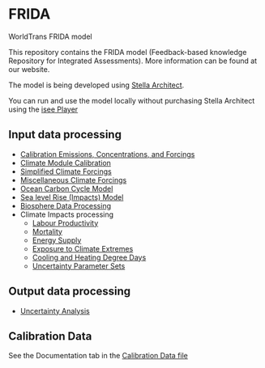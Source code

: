 # FRIDA
WorldTrans FRIDA model

This repository contains the FRIDA model (Feedback-based knowledge Repository for Integrated Assessments). More information can be found at our website.  

The model is being developed using <a href="https://www.iseesystems.com/store/products/stella-architect.aspx">Stella Architect</a>.

You can run and use the model locally without purchasing Stella Architect using the <a href="https://www.iseesystems.com/softwares/player/iseeplayer.aspx">isee Player</a>

## Input data processing
<ul>
  <li>
    <a href="https://github.com/chrisdwells/FRIDA-emissions">Calibration Emissions, Concentrations, and Forcings</a>
  </li>
  <li>
    <a href="https://github.com/chrisdwells/calibrate-FRIDA-climate">Climate Module Calibration</a>
  </li>
  <li>
    <a href="https://github.com/chrisdwells/FRIDA-forcings">Simplified Climate Forcings</a>
  </li>
  <li>
    <a href="https://github.com/chrisdwells/FRIDA-misc-forcings">Miscellaneous Climate Forcings</a>
  </li>
  <li>
    <a href="https://github.com/lnnrtrmm/Carbon-Climate-Box-Model">Ocean Carbon Cycle Model</a>
  </li>
  <li>
    <a href="https://github.com/lnnrtrmm/FRISIA">Sea level Rise (Impacts) Model</a>
  </li>
  <li>
    <a href="https://github.com/jnnsbrr/frida_biosphere_data">Biosphere Data Processing</a>
  </li>
  <li>
    Climate Impacts processing
    <ul>
      <li><a href="https://github.com/chrisdwells/climate-labour-impacts">Labour Productivity</a></li>
      <li><a href="https://github.com/chrisdwells/temperature-mortality">Mortality</a></li>
      <li><a href="https://github.com/chrisdwells/climate-energy-supply">Energy Supply</a></li>
      <li><a href="https://github.com/chrisdwells/extremes-exposure">Exposure to Climate Extremes</a></li>
      <li><a href="https://github.com/chrisdwells/cdd-hdd">Cooling and Heating Degree Days</a></li>
      <li><a href="https://github.com/chrisdwells/FRIDA-climate-impacts">Uncertainty Parameter Sets</a></li>
    </ul>
  </li>
</ul>

## Output data processing
<ul>
  <li>
    <a href="https://github.com/BenjaminBlanz/WorldTransFrida-Uncertainty">Uncertainty Analysis</a>
  </li>
</ul>
 
## Calibration Data

See the Documentation tab in the <a href="https://github.com/metno/WorldTransFRIDA/blob/main/Data/Calibration%20Data.csv">Calibration Data file</a>
 
